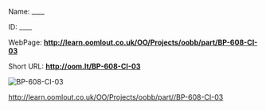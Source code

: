 

 
Name: ____

ID: ____

WebPage: __http://learn.oomlout.co.uk/OO/Projects/oobb/part/BP-608-CI-03__

Short URL: __http://oom.lt/BP-608-CI-03__


![BP-608-CI-03](http://oomlout.com/oomlout-OOBB/part//BP-608-CI-03/OOBB-BP-608-CI-03_420.png)




 http://learn.oomlout.co.uk/OO/Projects/oobb/part//BP-608-CI-03

